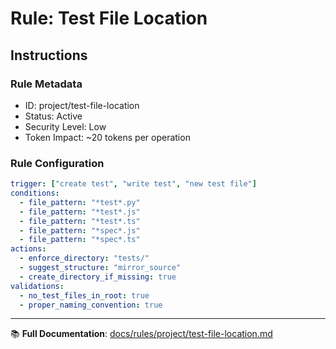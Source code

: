 # Rule: Test File Location

## Instructions

### Rule Metadata
- ID: project/test-file-location
- Status: Active
- Security Level: Low
- Token Impact: ~20 tokens per operation

### Rule Configuration
```yaml
trigger: ["create test", "write test", "new test file"]
conditions:
  - file_pattern: "*test*.py"
  - file_pattern: "*test*.js"
  - file_pattern: "*test*.ts"
  - file_pattern: "*spec*.js"
  - file_pattern: "*spec*.ts"
actions:
  - enforce_directory: "tests/"
  - suggest_structure: "mirror_source"
  - create_directory_if_missing: true
validations:
  - no_test_files_in_root: true
  - proper_naming_convention: true
```

---

📚 **Full Documentation**: [docs/rules/project/test-file-location.md](../../../docs/rules/project/test-file-location.md)
